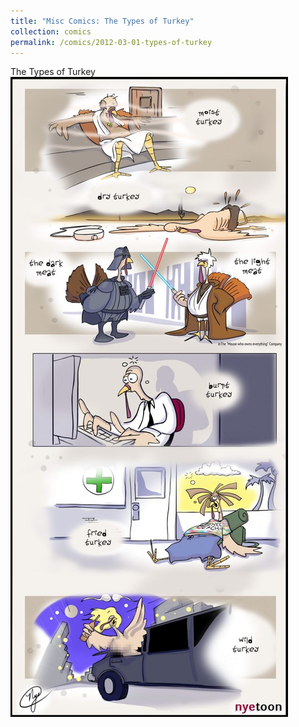 ```yaml
---
title: "Misc Comics: The Types of Turkey"
collection: comics
permalink: /comics/2012-03-01-types-of-turkey
---
```


The Types of Turkey <br>
![SEO Guy](../images/comics/nyetoon/2012-11-22-the-types-of-turkey-scaled.jpg)
